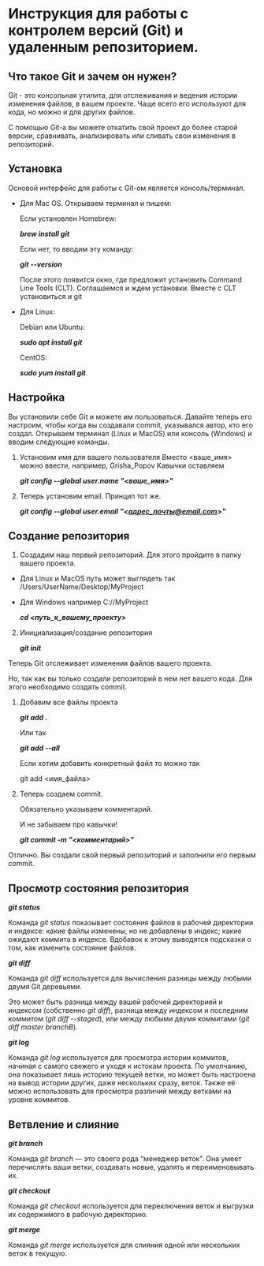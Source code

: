 # Инструкция для работы с контролем версий (Git) и удаленным репозиторием.

## Что такое Git и зачем он нужен?

Git - это консольная утилита, для отслеживания и ведения истории изменения файлов, в вашем проекте. Чаще всего его используют для кода, но можно и для других файлов.

С помощью Git-a вы можете откатить свой проект до более старой версии, сравнивать, анализировать или сливать свои изменения в репозиторий.

## Установка

Основой интерфейс для работы с Git-ом является консоль/терминал.

* Для Mac OS. Открываем терминал и пишем:

    Если установлен Homebrew:

    _**brew install git**_

    Если нет, то вводим эту команду:

    _**git --version**_
    
    После этого появится окно, где предложит установить Command Line Tools (CLT).
    Соглашаемся и ждем установки. Вместе с CLT установиться и git

* Для Linux:

    Debian или Ubuntu:

    _**sudo apt install git**_

    CentOS:

    _**sudo yum install git**_

## Настройка

Вы установили себе Git и можете им пользоваться. Давайте теперь его настроим, чтобы когда вы создавали commit, указывался автор, кто его создал.
Открываем терминал (Linux и MacOS) или консоль (Windows) и вводим следующие команды.

1. Установим имя для вашего пользователя
Вместо <ваше_имя> можно ввести, например, Grisha_Popov
Кавычки оставляем

    _**git config --global user.name "<ваше_имя>"**_

2. Теперь установим email. Принцип тот же.

    _**git config --global user.email "<адрес_почты@email.com>"**_

## Создание репозитория

1. Создадим наш первый репозиторий. Для этого пройдите в папку вашего проекта.

* Для Linux и MacOS путь может выглядеть так /Users/UserName/Desktop/MyProject

* Для Windows например С://MyProject

    _**cd <путь_к_вашему_проекту>**_

2. Инициализация/создание репозитория

    _**git init**_

Теперь Git отслеживает изменения файлов вашего проекта. 

Но, так как вы только создали репозиторий в нем нет вашего кода. Для этого необходимо создать commit.

1. Добавим все файлы проекта

    _**git add .**_

    Или так

    _**git add --all**_

    Если хотим добавить конкретный файл то можно так

    git add <имя_файла> 

2. Теперь создаем commit.

    Обязательно указываем комментарий.

    И не забываем про кавычки!

    _**git commit -m "<комментарий>"**_

Отлично. Вы создали свой первый репозиторий и заполнили его первым commit.

## Просмотр состояния репозитория

_**git status**_

Команда *git status* показывает состояния файлов в рабочей директории и индексе: какие файлы изменены, но не добавлены в индекс; какие ожидают коммита в индексе. Вдобавок к этому выводятся подсказки о том, как изменить состояние файлов.

_**git diff**_

Команда *git diff* используется для вычисления разницы между любыми двумя Git деревьями. 

Это может быть разница между вашей рабочей директорией и индексом (собственно *git diff*), разница между индексом и последним коммитом (*git diff --staged*), или между любыми двумя коммитами (*git diff master branchB*).

_**git log**_

Команда *git log* используется для просмотра истории коммитов, начиная с самого свежего и уходя к истокам проекта. По умолчанию, она показывает лишь историю текущей ветки, но может быть настроена на вывод истории других, даже нескольких сразу, веток. Также её можно использовать для просмотра различий между ветками на уровне коммитов.

## Ветвление и слияние

_**git branch**_

Команда *git branch* — это своего рода “менеджер веток”. Она умеет перечислять ваши ветки, создавать новые, удалять и переименовывать их.

_**git checkout**_

Команда *git checkout* используется для переключения веток и выгрузки их содержимого в рабочую директорию.

_**git merge**_

Команда *git merge* используется для слияния одной или нескольких веток в текущую.